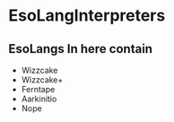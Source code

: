 # EsoLangInterpreters
## EsoLangs In here contain<br>
- Wizzcake<br>
- Wizzcake+<br>
- Ferntape<br>
- Aarkinitio<br>
- Nope<br>
